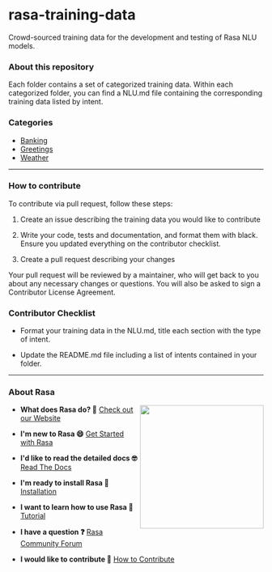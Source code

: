 # rasa-training-data
Crowd-sourced training data for the development and testing of Rasa NLU models. 

### About this repository 

Each folder contains a set of categorized training data. Within each categorized folder, you can find a NLU.md file containing the corresponding training data listed by intent. 

### Categories 

* [Banking](https://github.com/RasaHQ/rasa-training-data/tree/master/banking)
* [Greetings](https://github.com/RasaHQ/rasa-training-data/tree/master/greetings)
* [Weather](https://github.com/RasaHQ/rasa-training-data/tree/master/weather)

---  

### How to contribute

To contribute via pull request, follow these steps:

1. Create an issue describing the training data you would like to contribute 

2. Write your code, tests and documentation, and format them with black. Ensure you updated everything on the contributor checklist. 

3. Create a pull request describing your changes

Your pull request will be reviewed by a maintainer, who will get back to you about any necessary changes or questions. You will also be asked to sign a Contributor License Agreement.

### Contributor Checklist

* Format your training data in the NLU.md, title each section with the type of intent. 

* Update the README.md file including a list of intents contained in your folder.  

---  

### About Rasa

<img align="right" height="244" src="https://i.imgur.com/YR7ziAx.png">

- **What does Rasa do? 🤔**
  [Check out our Website](https://rasa.com/)

- **I'm new to Rasa 😄**
  [Get Started with Rasa](https://rasa.com/docs/getting-started/)

- **I'd like to read the detailed docs 🤓**
  [Read The Docs](https://rasa.com/docs/)

- **I'm ready to install Rasa 🚀**
  [Installation](https://rasa.com/docs/rasa/user-guide/installation/)

- **I want to learn how to use Rasa 🚀**
  [Tutorial](https://rasa.com/docs/rasa/user-guide/rasa-tutorial/)

- **I have a question ❓**
  [Rasa Community Forum](https://forum.rasa.com/)

- **I would like to contribute 🤗**
  [How to Contribute](#how-to-contribute)
